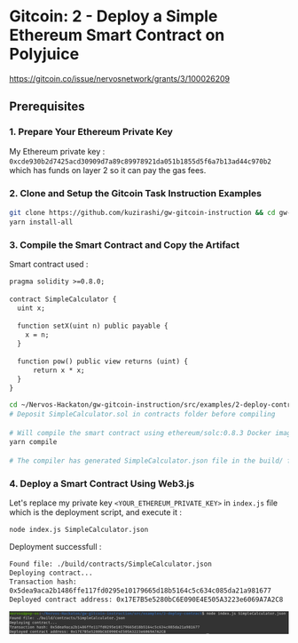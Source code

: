 # Gitcoin: 2 - Deploy a Simple Ethereum Smart Contract on Polyjuice

https://gitcoin.co/issue/nervosnetwork/grants/3/100026209

## Prerequisites

### 1. Prepare Your Ethereum Private Key

My Ethereum private key : `0xcde930b2d7425acd30909d7a89c89978921da051b1855d5f6a7b13ad44c970b2` which has funds on layer 2 so it can pay the gas fees.

### 2. Clone and Setup the Gitcoin Task Instruction Examples

```bash
git clone https://github.com/kuzirashi/gw-gitcoin-instruction && cd gw-gitcoin-instruction
yarn install-all
```

### 3. Compile the Smart Contract and Copy the Artifact

Smart contract used :
```solidity
pragma solidity >=0.8.0;

contract SimpleCalculator {
  uint x;

  function setX(uint n) public payable {
    x = n;
  }
  
  function pow() public view returns (uint) {
      return x * x;
  }
}
```

```bash
cd ~/Nervos-Hackaton/gw-gitcoin-instruction/src/examples/2-deploy-contract/
# Deposit SimpleCalculator.sol in contracts folder before compiling

# Will compile the smart contract using ethereum/solc:0.8.3 Docker image
yarn compile

# The compiler has generated SimpleCalculator.json file in the build/ folder
```

### 4. Deploy a Smart Contract Using Web3.js

Let's replace my private key `<YOUR_ETHEREUM_PRIVATE_KEY>` in `index.js` file which is the deployment script, and execute it :
```bash
node index.js SimpleCalculator.json
```

Deployment successfull :
```
Found file: ./build/contracts/SimpleCalculator.json
Deploying contract...
Transaction hash: 0x5dea9aca2b1486ffe117fd0295e10179665d18b5164c5c634c085da21a981677
Deployed contract address: 0x17E7B5e5280bC6E090E4E505A3223e6069A7A2C8
```

![Contract Deployment](images/contract_deployment.png)
